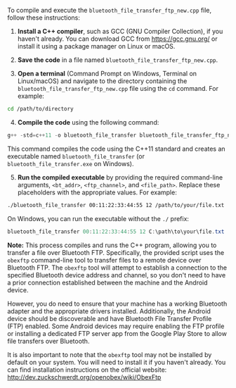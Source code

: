 To compile and execute the `bluetooth_file_transfer_ftp_new.cpp` file, follow these instructions:

1. **Install a C++ compiler**, such as GCC (GNU Compiler Collection), if you haven't already. You can download GCC from https://gcc.gnu.org/ or install it using a package manager on Linux or macOS.

2. **Save the code** in a file named `bluetooth_file_transfer_ftp_new.cpp`.

3. **Open a terminal** (Command Prompt on Windows, Terminal on Linux/macOS) and navigate to the directory containing the `bluetooth_file_transfer_ftp_new.cpp` file using the `cd` command. For example:
```bash
cd /path/to/directory
```
4. **Compile the code** using the following command:
```c
g++ -std=c++11 -o bluetooth_file_transfer bluetooth_file_transfer_ftp_new.cpp
```
This command compiles the code using the C++11 standard and creates an executable named `bluetooth_file_transfer` (or `bluetooth_file_transfer.exe` on Windows).

5. **Run the compiled executable** by providing the required command-line arguments, `<bt_addr>`, `<ftp_channel>`, and `<file_path>`. Replace these placeholders with the appropriate values. For example:
```bash
./bluetooth_file_transfer 00:11:22:33:44:55 12 /path/to/your/file.txt
```
On Windows, you can run the executable without the `./` prefix:
```powershell
bluetooth_file_transfer 00:11:22:33:44:55 12 C:\path\to\your\file.txt
```
**Note:**
This process compiles and runs the C++ program, allowing you to transfer a file over Bluetooth FTP. Specifically, the provided script uses the `obexftp` command-line tool to transfer files to a remote device over Bluetooth FTP. The `obexftp` tool will attempt to establish a connection to the specified Bluetooth device address and channel, so you don't need to have a prior connection established between the machine and the Android device.

However, you do need to ensure that your machine has a working Bluetooth adapter and the appropriate drivers installed. Additionally, the Android device should be discoverable and have Bluetooth File Transfer Profile (FTP) enabled. Some Android devices may require enabling the FTP profile or installing a dedicated FTP server app from the Google Play Store to allow file transfers over Bluetooth.

It is also important to note that the `obexftp` tool may not be installed by default on your system. You will need to install it if you haven't already. You can find installation instructions on the official website: http://dev.zuckschwerdt.org/openobex/wiki/ObexFtp











